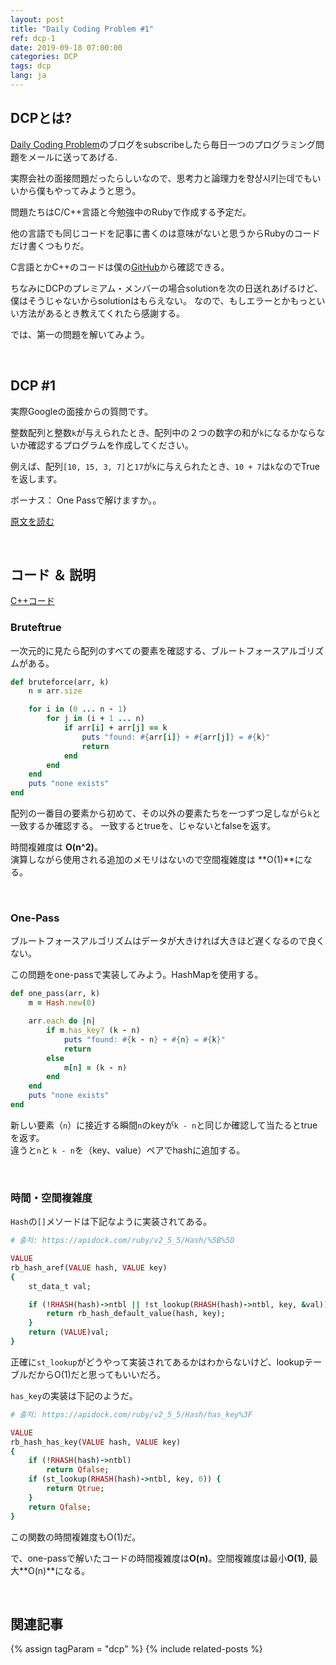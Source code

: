 ```yaml
---
layout: post
title: "Daily Coding Problem #1"
ref: dcp-1
date: 2019-09-18 07:00:00
categories: DCP
tags: dcp
lang: ja
---
```



## DCPとは?
[Daily Coding Problem](https://www.dailycodingproblem.com)のブログをsubscribeしたら毎日一つのプログラミング問題をメールに送ってあげる. 

実際会社の面接問題だったらしいなので、思考力と論理力を향샹시키는데でもいいから僕もやってみようと思う。

問題たちはC/C++言語と今勉強中のRubyで作成する予定だ。

他の言語でも同じコードを記事に書くのは意味がないと思うからRubyのコードだけ書くつもりだ。

C言語とかC++のコードは僕の[GitHub](https://github.com/muicode/DCP)から確認できる。

ちなみにDCPのプレミアム・メンバーの場合solutionを次の日送れあげるけど、僕はそうじゃないからsolutionはもらえない。
なので、もしエラーとかもっといい方法があるとき教えてくれたら感謝する。

では、第一の問題を解いてみよう。

<br>

## DCP #1 
実際Googleの面接からの質問です。

整数配列と整数`k`が与えられたとき、配列中の２つの数字の和が`k`になるかならないか確認するプログラムを作成してください。 

例えば、配列`[10, 15, 3, 7]`と`17`が`k`に与えられたとき、`10 + 7`は`k`なのでTrueを返します。 

ボーナス： One Passで解けますか。。

[原文を読む](en-dcp-1.html#dcp1)

 <br>

## コード ＆ 説明
[C++コード](https://github.com/muicode/DCP/blob/master/problem1/dcp1.cpp)

### Bruteftrue
一次元的に見たら配列のすべての要素を確認する、ブルートフォースアルゴリズムがある。

```ruby
def bruteforce(arr, k)
    n = arr.size

    for i in (0 ... n - 1)
        for j in (i + 1 ... n)
            if arr[i] + arr[j] == k
                puts "found: #{arr[i]} + #{arr[j]} = #{k}"
                return
            end
        end
    end
    puts "none exists"
end
```

配列の一番目の要素から初めて、その以外の要素たちを一つずつ足しながら`k`と一致するか確認する。
一致するとtrueを、じゃないとfalseを返す。

時間複雑度は **O(n^2)**。 <br>
演算しながら使用される追加のメモリはないので空間複雑度は **O(1)**になる。

<br>

### One-Pass

ブルートフォースアルゴリズムはデータが大きければ大きほど遅くなるので良くない。

この問題をone-passで実装してみよう。HashMapを使用する。

```ruby
def one_pass(arr, k)
    m = Hash.new(0)

    arr.each do |n|
        if m.has_key? (k - n)
            puts "found: #{k - n} + #{n} = #{k}"
            return
        else
            m[n] = (k - n)
        end
    end
    puts "none exists"
end
```

新しい要素（`n`）に接近する瞬間`n`のkeyが`k - n`と同じか確認して当たるとtrueを返す。 <br>
違うと`n`と `k - n`を（key、value）ペアでhashに追加する。

<br>

### 時間・空間複雑度

`Hash`の`[]`メソードは下記なように実装されてある。

```ruby
# 출처: https://apidock.com/ruby/v2_5_5/Hash/%5B%5D

VALUE
rb_hash_aref(VALUE hash, VALUE key)
{
    st_data_t val;

    if (!RHASH(hash)->ntbl || !st_lookup(RHASH(hash)->ntbl, key, &val)) {
        return rb_hash_default_value(hash, key);
    }
    return (VALUE)val;
}
```

正確に`st_lookup`がどうやって実装されてあるかはわからないけど、lookupテーブルだからO(1)だと思ってもいいだろ。

`has_key`の実装は下記のようだ。

```ruby
# 출처: https://apidock.com/ruby/v2_5_5/Hash/has_key%3F

VALUE
rb_hash_has_key(VALUE hash, VALUE key)
{
    if (!RHASH(hash)->ntbl)
        return Qfalse;
    if (st_lookup(RHASH(hash)->ntbl, key, 0)) {
        return Qtrue;
    }
    return Qfalse;
}
```

この関数の時間複雑度もO(1)だ。

で、one-passで解いたコードの時間複雑度は**O(n)**。空間複雑度は最小**O(1)**, 最大**O(n)**になる。

<br>

## 関連記事 <a id="related"></a>
{% assign tagParam = "dcp" %}
{% include related-posts %}
